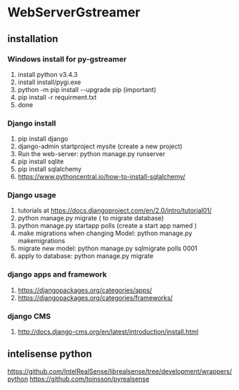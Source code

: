 # WebServerGstreamer

## installation
### Windows install for py-gstreamer

1) install python v3.4.3
2) install install/pygi.exe
3) python -m pip install --upgrade pip (important)
4) pip install -r requirment.txt
5) done


### Django install

1) pip install django
4) django-admin startproject mysite (create a new project)
5) Run the web-server: python manage.py runserver
6) pip install sqlite     
7) pip install sqlalchemy 
10) https://www.pythoncentral.io/how-to-install-sqlalchemy/


### Django usage
1) tutorials at https://docs.djangoproject.com/en/2.0/intro/tutorial01/
2) python manage.py migrate ( to migrate database)
3) python manage.py startapp polls (create a start app named )
4) make migrations when changing Model: python manage.py makemigrations
5) migrate new model: python manage.py sqlmigrate polls 0001
6) apply to database: python manage.py migrate

### django apps and framework
1) https://djangopackages.org/categories/apps/
2) https://djangopackages.org/categories/frameworks/

### django CMS
1) http://docs.django-cms.org/en/latest/introduction/install.html

## intelisense python
https://github.com/IntelRealSense/librealsense/tree/development/wrappers/python
https://github.com/toinsson/pyrealsense



